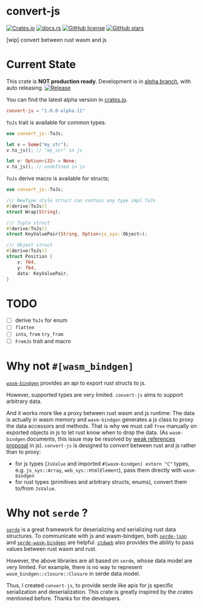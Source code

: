 # convert-js

[![Crates.io](https://img.shields.io/crates/v/convert-js?style=for-the-badge)](https://crates.io/crates/convert-js)
[![docs.rs](https://img.shields.io/docsrs/convert-js/latest?style=for-the-badge)](https://docs.rs/convert-js)
[![GitHub license](https://img.shields.io/github/license/frender-rs/convert-js?style=for-the-badge)](https://github.com/frender-rs/convert-js/blob/main/LICENSE)
[![GitHub stars](https://img.shields.io/github/stars/frender-rs/convert-js?style=for-the-badge)](https://github.com/frender-rs/convert-js/stargazers)

[wip] convert between rust wasm and js

# Current State

This crate is **NOT production ready**. Development is in [alpha branch](https://github.com/frender-rs/convert-js/tree/alpha#readme),
with auto releasing.
[![Release](https://github.com/frender-rs/convert-js/actions/workflows/release.yml/badge.svg?branch=alpha)](https://github.com/frender-rs/convert-js/actions/workflows/release.yml)

You can find the latest alpha version in [crates.io](https://crates.io/crates/convert-js/versions).

```toml
convert-js = "1.0.0-alpha.11"
```

`ToJs` trait is available for common types.

```rust
use convert_js::ToJs;

let v = Some("my_str");
v.to_js(); // "my_str" in js

let v: Option<i32> = None;
v.to_js(); // undefined in js
```

`ToJs` derive macro is available for structs;

```rust
use convert_js::ToJs;

/// NewType style struct can contain any type impl ToJs
#[derive(ToJs)]
struct Wrap(String);

/// Tuple struct
#[derive(ToJs)]
struct KeyValuePair(String, Option<js_sys::Object>);

/// Object struct
#[derive(ToJs)]
struct Position {
    x: f64,
    y: f64,
    data: KeyValuePair,
}
```

# TODO

- [ ] derive `ToJs` for enum
- [ ] `flatten`
- [ ] `into`, `from` `try_from`
- [ ] `FromJs` trait and macro

# Why not `#[wasm_bindgen]`

[`wasm-bindgen`](https://rustwasm.github.io/docs/wasm-bindgen/reference/types/exported-rust-types.html) provides an api to export rust structs to js.

However, supported types are very limited. `convert-js` aims to support arbitrary data.

And it works more like a proxy between rust wasm and js runtime:
The data is actually in wasm memory and
`wasm-bindgen` generates a js class to proxy the data accessors and methods.
That is why we must call `free` manually on exported objects in js to let rust know when to drop the data.
(As `wasm-bindgen` documents, this issue may be resolved by [weak references proposal](https://rustwasm.github.io/docs/wasm-bindgen/reference/weak-references.html) in js).
`convert-js` is designed to _convert_ between rust and js rather than to proxy:

- for js types (`JsValue` and imported `#[wasm-bindgen] extern "C"` types, e.g. `js_sys::Array`, `web_sys::HtmlElement`), pass them directly with `wasm-bindgen`
- for rust types (primitives and arbitrary structs, enums), convert them to/from `JsValue`.

# Why not `serde` ?

[`serde`](https://serde.rs/) is a great framework
for deserializing and serializing rust data structures.
To communicate with js and wasm-bindgen,
both [`serde-json`](https://github.com/serde-rs/json) and [`serde-wasm-bindgen`](https://github.com/cloudflare/serde-wasm-bindgen) are helpful.
[`stdweb`](https://github.com/koute/stdweb) also provides the ability to pass values between rust wasm and rust.

However, the above libraries are all based on `serde`,
whose data model are very limited. For example, there is no way to represent `wasm_bindgen::closure::Closure` in serde data model.

Thus, I created `convert-js`, to provide serde like apis for js specific serialization and deserialization. This crate is greatly inspired by the crates mentioned before.
Thanks for the developers.

